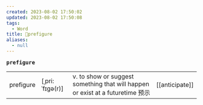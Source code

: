 ```yaml
---
created: 2023-08-02 17:50:02
updated: 2023-08-02 17:50:08
tags:
  - Word
title: 📖prefigure
aliases:
  - null
---
```


<pre><strong>prefigure</strong></pre>
|   |   |   |   |
|---|---|---|---|
|prefigure|[ˌpri:ˈfɪgə(r)]|v. to show or suggest something that will happen or exist at a futuretime 预示|[[anticipate]]|